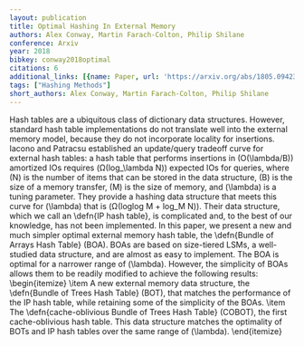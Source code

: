 ```yaml
---
layout: publication
title: Optimal Hashing In External Memory
authors: Alex Conway, Martin Farach-Colton, Philip Shilane
conference: Arxiv
year: 2018
bibkey: conway2018optimal
citations: 6
additional_links: [{name: Paper, url: 'https://arxiv.org/abs/1805.09423'}]
tags: ["Hashing Methods"]
short_authors: Alex Conway, Martin Farach-Colton, Philip Shilane
---
```

Hash tables are a ubiquitous class of dictionary data structures. However,
standard hash table implementations do not translate well into the external
memory model, because they do not incorporate locality for insertions.
  Iacono and Patracsu established an update/query tradeoff curve for external
hash tables: a hash table that performs insertions in \(O(\lambda/B)\) amortized
IOs requires \(Ω(log_\lambda N)\) expected IOs for queries, where \(N\) is
the number of items that can be stored in the data structure, \(B\) is the size
of a memory transfer, \(M\) is the size of memory, and \(\lambda\) is a tuning
parameter.
  They provide a hashing data structure that meets this curve for \(\lambda\)
that is \(Ω(loglog M + log_M N)\). Their data structure, which we call an
\defn\{IP hash table\}, is complicated and, to the best of our knowledge, has not
been implemented.
  In this paper, we present a new and much simpler optimal external memory hash
table, the \defn\{Bundle of Arrays Hash Table\} (BOA). BOAs are based on
size-tiered LSMs, a well-studied data structure, and are almost as easy to
implement. The BOA is optimal for a narrower range of \(\lambda\). However, the
simplicity of BOAs allows them to be readily modified to achieve the following
results:
  \begin\{itemize\}
  \item A new external memory data structure, the \defn\{Bundle of Trees Hash
Table\} (BOT), that matches the performance of the IP hash table, while
retaining some of the simplicity of the BOAs.
  \item The \defn\{cache-oblivious Bundle of Trees Hash Table\} (COBOT), the
first cache-oblivious hash table. This data structure matches the optimality of
BOTs and IP hash tables over the same range of \(\lambda\). \end\{itemize\}